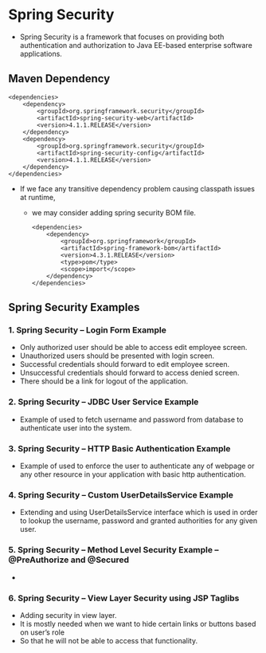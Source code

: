 #	Spring Security

-	Spring Security is a framework that focuses on providing both authentication and authorization to Java EE-based enterprise software applications.

## 	Maven Dependency

	<dependencies>
		<dependency>
			<groupId>org.springframework.security</groupId>
			<artifactId>spring-security-web</artifactId>
			<version>4.1.1.RELEASE</version>
		</dependency>
		<dependency>
			<groupId>org.springframework.security</groupId>
			<artifactId>spring-security-config</artifactId>
			<version>4.1.1.RELEASE</version>
		</dependency>
	</dependencies>
	
-	If we face any transitive dependency problem causing classpath issues at runtime,
	-	we may consider adding spring security BOM file.
	
			<dependencies>
				<dependency>
					<groupId>org.springframework</groupId>
					<artifactId>spring-framework-bom</artifactId>
					<version>4.3.1.RELEASE</version>
					<type>pom</type>
					<scope>import</scope>
				</dependency>
			</dependencies>
		
## Spring Security Examples


### 1.	Spring Security – Login Form Example

-	Only authorized user should be able to access edit employee screen.
-	Unauthorized users should be presented with login screen.
-	Successful credentials should forward to edit employee screen.
-	Unsuccessful credentials should forward to access denied screen.
-	There should be a link for logout of the application.


###	2.	Spring Security – JDBC User Service Example

-	Example of <jdbc-user-service/> used to fetch username and password from database to authenticate user into the system.


###	3.	Spring Security – HTTP Basic Authentication Example

-	Example of <http-basic/> used to enforce the user to authenticate any of webpage or any other resource in your application with basic http authentication.

		
		
###	4.	Spring Security – Custom UserDetailsService Example

-	Extending and using UserDetailsService interface which is used in order to lookup the username, password and granted authorities for any given user.


###	5.	Spring Security – Method Level Security Example – @PreAuthorize and @Secured

-	

### 6.	Spring Security – View Layer Security using JSP Taglibs

-	Adding security in view layer.
-	It is mostly needed when we want to hide certain links or buttons based on user’s role 
-	So that he will not be able to access that functionality.

